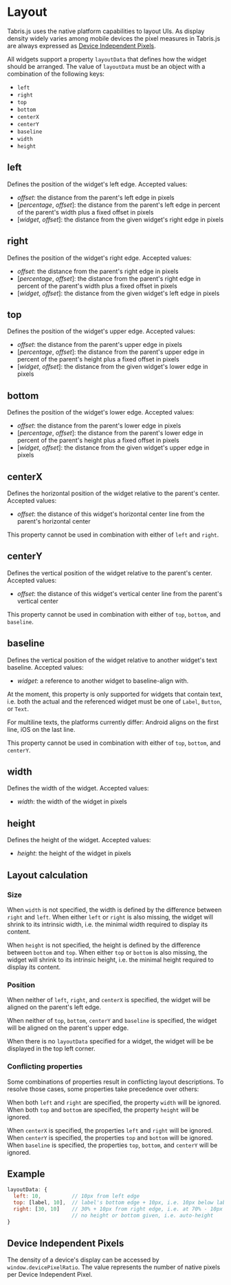 # Layout

Tabris.js uses the native platform capabilities to layout UIs. As display density widely varies among mobile devices the pixel measures in Tabris.js are always expressed as [Device Independent Pixels](https://en.wikipedia.org/wiki/Device_independent_pixel).

All widgets support a property `layoutData` that defines how the widget should be arranged. The value of `layoutData` must be an object with a combination of the following keys:

- `left`
- `right`
- `top`
- `bottom`
- `centerX`
- `centerY`
- `baseline`
- `width`
- `height`

## left
Defines the position of the widget's left edge.
Accepted values:

- *offset*: the distance from the parent's left edge in pixels
- [*percentage*, *offset*]: the distance from the parent's left edge in percent of the parent's width plus a fixed offset in pixels
- [*widget*, *offset*]: the distance from the given widget's right edge in pixels

## right
Defines the position of the widget's right edge.
Accepted values:

- *offset*: the distance from the parent's right edge in pixels
- [*percentage*, *offset*]: the distance from the parent's right edge in percent of the parent's width plus a fixed offset in pixels
- [*widget*, *offset*]: the distance from the given widget's left edge in pixels

## top
Defines the position of the widget's upper edge.
Accepted values:

- *offset*: the distance from the parent's upper edge in pixels
- [*percentage*, *offset*]: the distance from the parent's upper edge in percent of the parent's height plus a fixed offset in pixels
- [*widget*, *offset*]: the distance from the given widget's lower edge in pixels

## bottom
Defines the position of the widget's lower edge.
Accepted values:

- *offset*: the distance from the parent's lower edge in pixels
- [*percentage*, *offset*]: the distance from the parent's lower edge in percent of the parent's height plus a fixed offset in pixels
- [*widget*, *offset*]: the distance from the given widget's upper edge in pixels

## centerX
Defines the horizontal position of the widget relative to the parent's center.
Accepted values:

- *offset*: the distance of this widget's horizontal center line from the parent's horizontal center

This property cannot be used in combination with either of `left` and `right`.

## centerY
Defines the vertical position of the widget relative to the parent's center.
Accepted values:

- *offset*: the distance of this widget's vertical center line from the parent's vertical center

This property cannot be used in combination with either of `top`, `bottom`, and `baseline`.

## baseline
Defines the vertical position of the widget relative to another widget's text baseline.
Accepted values:

- *widget*: a reference to another widget to baseline-align with.

At the moment, this property is only supported for widgets that contain text, i.e. both the actual and the referenced widget must be one of `Label`, `Button`, or `Text`.

For multiline texts, the platforms currently differ: Android aligns on the first line, iOS on the last line.

This property cannot be used in combination with either of `top`, `bottom`, and `centerY`.

## width
Defines the width of the widget.
Accepted values:

- *width*: the width of the widget in pixels

## height
Defines the height of the widget.
Accepted values:

- *height*: the height of the widget in pixels

## Layout calculation

### Size

When `width` is not specified, the width is defined by the difference between `right` and `left`. When either `left` or `right` is also missing, the widget will shrink to its intrinsic width, i.e. the minimal width required to display its content.

When `height` is not specified, the height is defined by the difference between `bottom` and `top`. When either `top` or `bottom` is also missing, the widget will shrink to its intrinsic height, i.e. the minimal height required to display its content.

### Position

When neither of `left`, `right`, and `centerX` is specified, the widget will be aligned on the parent's left edge.

When neither of `top`, `bottom`, `centerY` and `baseline` is specified, the widget will be aligned on the parent's upper edge.

When there is no `layoutData` specified for a widget, the widget will be be displayed in the top left corner.

### Conflicting properties

Some combinations of properties result in conflicting layout descriptions. To resolve those cases, some properties take precedence over others:

When both `left` and `right` are specified, the property `width` will be ignored.
When both `top` and `bottom` are specified, the property `height` will be ignored.

When `centerX` is specified, the properties `left` and `right` will be ignored.
When `centerY` is specified, the properties `top` and `bottom` will be ignored.
When `baseline` is specified, the properties `top`, `bottom`, and `centerY` will be ignored.

## Example

```javascript
layoutData: {
  left: 10,          // 10px from left edge
  top: [label, 10],  // label's bottom edge + 10px, i.e. 10px below label
  right: [30, 10]    // 30% + 10px from right edge, i.e. at 70% - 10px
                     // no height or bottom given, i.e. auto-height
}
```

## Device Independent Pixels

The density of a device's display can be accessed by `window.devicePixelRatio`. The value represents the number of native pixels per Device Independent Pixel.
